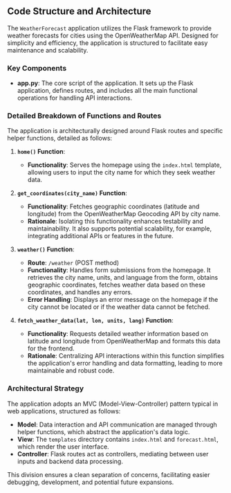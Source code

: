 ## Code Structure and Architecture

The `WeatherForecast` application utilizes the Flask framework to provide weather forecasts for cities using the OpenWeatherMap API. Designed for simplicity and efficiency, the application is structured to facilitate easy maintenance and scalability.

### Key Components

- **app.py**: The core script of the application. It sets up the Flask application, defines routes, and includes all the main functional operations for handling API interactions.

### Detailed Breakdown of Functions and Routes

The application is architecturally designed around Flask routes and specific helper functions, detailed as follows:

1. **`home()` Function**:
   - **Functionality**: Serves the homepage using the `index.html` template, allowing users to input the city name for which they seek weather data.

2. **`get_coordinates(city_name)` Function**:
   - **Functionality**: Fetches geographic coordinates (latitude and longitude) from the OpenWeatherMap Geocoding API by city name.
   - **Rationale**: Isolating this functionality enhances testability and maintainability. It also supports potential scalability, for example, integrating additional APIs or features in the future.

3. **`weather()` Function**:
   - **Route**: `/weather` (POST method)
   - **Functionality**: Handles form submissions from the homepage. It retrieves the city name, units, and language from the form, obtains geographic coordinates, fetches weather data based on these coordinates, and handles any errors.
   - **Error Handling**: Displays an error message on the homepage if the city cannot be located or if the weather data cannot be fetched.

4. **`fetch_weather_data(lat, lon, units, lang)` Function**:
   - **Functionality**: Requests detailed weather information based on latitude and longitude from OpenWeatherMap and formats this data for the frontend.
   - **Rationale**: Centralizing API interactions within this function simplifies the application's error handling and data formatting, leading to more maintainable and robust code.

### Architectural Strategy

The application adopts an MVC (Model-View-Controller) pattern typical in web applications, structured as follows:

- **Model**: Data interaction and API communication are managed through helper functions, which abstract the application's data logic.
- **View**: The `templates` directory contains `index.html` and `forecast.html`, which render the user interface.
- **Controller**: Flask routes act as controllers, mediating between user inputs and backend data processing.

This division ensures a clean separation of concerns, facilitating easier debugging, development, and potential future expansions.